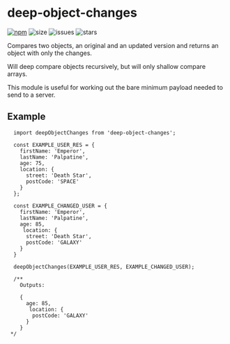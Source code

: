 # deep-object-changes
[![npm](https://nodei.co/npm/deep-object-changes.png?compact=true)](https://www.npmjs.com/package/deep-object-changes) ![size](https://badgen.net/bundlephobia/minzip/deep-object-changes) ![issues](https://img.shields.io/github/issues/alexgurr/deep-object-changes.svg) ![stars](https://img.shields.io/github/stars/alexgurr/deep-object-changes.svg)

Compares two objects, an original and an updated version and returns an object with only the changes.

Will deep compare objects recursively, but will only shallow compare arrays.

This module is useful for working out the bare minimum payload needed to send to a server.

## Example

```
  import deepObjectChanges from 'deep-object-changes';
  
  const EXAMPLE_USER_RES = {
    firstName: 'Emperor',
    lastName: 'Palpatine',
    age: 75,
    location: {
      street: 'Death Star',
      postCode: 'SPACE'
    }
  };
  
  const EXAMPLE_CHANGED_USER = {
    firstName: 'Emperor',
    lastName: 'Palpatine',
    age: 85,
     location: {
      street: 'Death Star',
      postCode: 'GALAXY'
    }
  }
  
  deepObjectChanges(EXAMPLE_USER_RES, EXAMPLE_CHANGED_USER);
  
  /**
    Outputs: 
    
    {
      age: 85,
       location: {
        postCode: 'GALAXY'
      }
    }
 */
  
```
